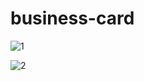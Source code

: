 # business-card



![1](https://github.com/estherdk1901/business-card/assets/162177979/658c832c-1401-4820-ada6-0783ad820184)

![2](https://github.com/estherdk1901/business-card/assets/162177979/ea5059aa-7d74-465a-9100-884c5c9532e9)
